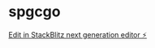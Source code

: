 # spgcgo

[Edit in StackBlitz next generation editor ⚡️](https://stackblitz.com/~/github.com/hinogi/spgcgo)